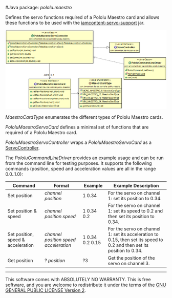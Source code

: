 #Java package: _pololu.maestro_

Defines the  servo functions required of a Pololu Maestro card and allows these functions to be used with the [iamcontent-servo-support](../../../../iamcontent-servo-support) jar.

![Class Diagram](../uml/com.iamcontent.device.controller.pololu.maestro.png)

_MaestroCardType_ enumerates the different types of Pololu Maestro cards.

_PololuMaestroServoCard_ defines a minimal set of functions that are required of a Pololu Maestro card.

_PololuMaestroServoController_ wraps a _PololuMaestroServoCard_ as a [ServoController](../../../../iamcontent-servo-support/src/site/md/com.iamcontent.device.servo.raw.md).

The _PololuCommandLineDriver_ provides an example usage and can be run from the command line for testing purposes. It supports the following commands (position, speed and acceleration values are all in the range 0.0..1.0):

|Command|Format|Example|Example Description|
| ---- | ---- | ---- | ---- |
| Set position | _channel position_ | 1 0.34 | For the servo on channel 1: set its position to 0.34. |
| Set position & speed | _channel position speed_ | 1 0.34 0.2 | For the servo on channel 1: set its speed to 0.2 and then set its position to 0.34. |
| Set position, speed & acceleration | _channel position speed acceleration_ | 1 0.34 0.2 0.15 | For the servo on channel 1: set its acceleration to 0.15, then set its speed to 0.2 and then set its position to 0.34. |
| Get position | ? _position_ | ?3 | Get the position of the servo on channel 3. |

---

This software comes with ABSOLUTELY NO WARRANTY. This is free software, and you are welcome to redistribute it
under the terms of the [GNU GENERAL PUBLIC LICENSE Version 2](https://www.gnu.org/licenses/gpl-2.0.html).
